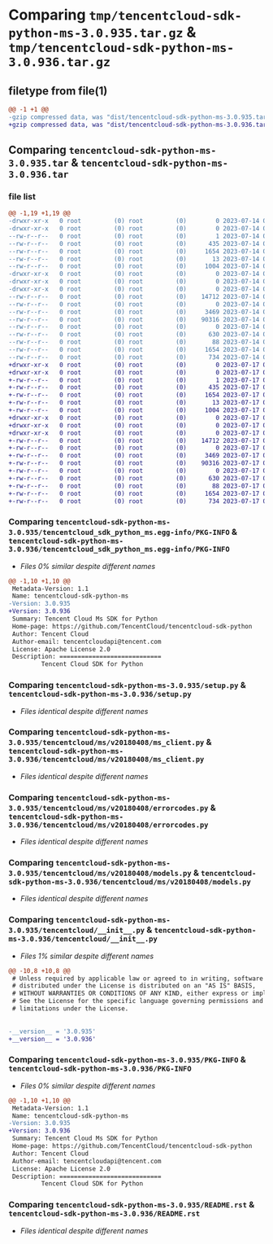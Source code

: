 # Comparing `tmp/tencentcloud-sdk-python-ms-3.0.935.tar.gz` & `tmp/tencentcloud-sdk-python-ms-3.0.936.tar.gz`

## filetype from file(1)

```diff
@@ -1 +1 @@
-gzip compressed data, was "dist/tencentcloud-sdk-python-ms-3.0.935.tar", last modified: Fri Jul 14 00:34:57 2023, max compression
+gzip compressed data, was "dist/tencentcloud-sdk-python-ms-3.0.936.tar", last modified: Mon Jul 17 00:31:38 2023, max compression
```

## Comparing `tencentcloud-sdk-python-ms-3.0.935.tar` & `tencentcloud-sdk-python-ms-3.0.936.tar`

### file list

```diff
@@ -1,19 +1,19 @@
-drwxr-xr-x   0 root         (0) root         (0)        0 2023-07-14 00:34:57.000000 tencentcloud-sdk-python-ms-3.0.935/
-drwxr-xr-x   0 root         (0) root         (0)        0 2023-07-14 00:34:57.000000 tencentcloud-sdk-python-ms-3.0.935/tencentcloud_sdk_python_ms.egg-info/
--rw-r--r--   0 root         (0) root         (0)        1 2023-07-14 00:34:57.000000 tencentcloud-sdk-python-ms-3.0.935/tencentcloud_sdk_python_ms.egg-info/dependency_links.txt
--rw-r--r--   0 root         (0) root         (0)      435 2023-07-14 00:34:57.000000 tencentcloud-sdk-python-ms-3.0.935/tencentcloud_sdk_python_ms.egg-info/SOURCES.txt
--rw-r--r--   0 root         (0) root         (0)     1654 2023-07-14 00:34:57.000000 tencentcloud-sdk-python-ms-3.0.935/tencentcloud_sdk_python_ms.egg-info/PKG-INFO
--rw-r--r--   0 root         (0) root         (0)       13 2023-07-14 00:34:57.000000 tencentcloud-sdk-python-ms-3.0.935/tencentcloud_sdk_python_ms.egg-info/top_level.txt
--rw-r--r--   0 root         (0) root         (0)     1004 2023-07-14 00:34:57.000000 tencentcloud-sdk-python-ms-3.0.935/setup.py
-drwxr-xr-x   0 root         (0) root         (0)        0 2023-07-14 00:34:57.000000 tencentcloud-sdk-python-ms-3.0.935/tencentcloud/
-drwxr-xr-x   0 root         (0) root         (0)        0 2023-07-14 00:34:57.000000 tencentcloud-sdk-python-ms-3.0.935/tencentcloud/ms/
-drwxr-xr-x   0 root         (0) root         (0)        0 2023-07-14 00:34:57.000000 tencentcloud-sdk-python-ms-3.0.935/tencentcloud/ms/v20180408/
--rw-r--r--   0 root         (0) root         (0)    14712 2023-07-14 00:34:57.000000 tencentcloud-sdk-python-ms-3.0.935/tencentcloud/ms/v20180408/ms_client.py
--rw-r--r--   0 root         (0) root         (0)        0 2023-07-14 00:34:57.000000 tencentcloud-sdk-python-ms-3.0.935/tencentcloud/ms/v20180408/__init__.py
--rw-r--r--   0 root         (0) root         (0)     3469 2023-07-14 00:34:57.000000 tencentcloud-sdk-python-ms-3.0.935/tencentcloud/ms/v20180408/errorcodes.py
--rw-r--r--   0 root         (0) root         (0)    90316 2023-07-14 00:34:57.000000 tencentcloud-sdk-python-ms-3.0.935/tencentcloud/ms/v20180408/models.py
--rw-r--r--   0 root         (0) root         (0)        0 2023-07-14 00:34:57.000000 tencentcloud-sdk-python-ms-3.0.935/tencentcloud/ms/__init__.py
--rw-r--r--   0 root         (0) root         (0)      630 2023-07-14 00:34:57.000000 tencentcloud-sdk-python-ms-3.0.935/tencentcloud/__init__.py
--rw-r--r--   0 root         (0) root         (0)       88 2023-07-14 00:34:57.000000 tencentcloud-sdk-python-ms-3.0.935/setup.cfg
--rw-r--r--   0 root         (0) root         (0)     1654 2023-07-14 00:34:57.000000 tencentcloud-sdk-python-ms-3.0.935/PKG-INFO
--rw-r--r--   0 root         (0) root         (0)      734 2023-07-14 00:34:57.000000 tencentcloud-sdk-python-ms-3.0.935/README.rst
+drwxr-xr-x   0 root         (0) root         (0)        0 2023-07-17 00:31:38.000000 tencentcloud-sdk-python-ms-3.0.936/
+drwxr-xr-x   0 root         (0) root         (0)        0 2023-07-17 00:31:38.000000 tencentcloud-sdk-python-ms-3.0.936/tencentcloud_sdk_python_ms.egg-info/
+-rw-r--r--   0 root         (0) root         (0)        1 2023-07-17 00:31:38.000000 tencentcloud-sdk-python-ms-3.0.936/tencentcloud_sdk_python_ms.egg-info/dependency_links.txt
+-rw-r--r--   0 root         (0) root         (0)      435 2023-07-17 00:31:38.000000 tencentcloud-sdk-python-ms-3.0.936/tencentcloud_sdk_python_ms.egg-info/SOURCES.txt
+-rw-r--r--   0 root         (0) root         (0)     1654 2023-07-17 00:31:38.000000 tencentcloud-sdk-python-ms-3.0.936/tencentcloud_sdk_python_ms.egg-info/PKG-INFO
+-rw-r--r--   0 root         (0) root         (0)       13 2023-07-17 00:31:38.000000 tencentcloud-sdk-python-ms-3.0.936/tencentcloud_sdk_python_ms.egg-info/top_level.txt
+-rw-r--r--   0 root         (0) root         (0)     1004 2023-07-17 00:31:38.000000 tencentcloud-sdk-python-ms-3.0.936/setup.py
+drwxr-xr-x   0 root         (0) root         (0)        0 2023-07-17 00:31:38.000000 tencentcloud-sdk-python-ms-3.0.936/tencentcloud/
+drwxr-xr-x   0 root         (0) root         (0)        0 2023-07-17 00:31:38.000000 tencentcloud-sdk-python-ms-3.0.936/tencentcloud/ms/
+drwxr-xr-x   0 root         (0) root         (0)        0 2023-07-17 00:31:38.000000 tencentcloud-sdk-python-ms-3.0.936/tencentcloud/ms/v20180408/
+-rw-r--r--   0 root         (0) root         (0)    14712 2023-07-17 00:31:38.000000 tencentcloud-sdk-python-ms-3.0.936/tencentcloud/ms/v20180408/ms_client.py
+-rw-r--r--   0 root         (0) root         (0)        0 2023-07-17 00:31:38.000000 tencentcloud-sdk-python-ms-3.0.936/tencentcloud/ms/v20180408/__init__.py
+-rw-r--r--   0 root         (0) root         (0)     3469 2023-07-17 00:31:38.000000 tencentcloud-sdk-python-ms-3.0.936/tencentcloud/ms/v20180408/errorcodes.py
+-rw-r--r--   0 root         (0) root         (0)    90316 2023-07-17 00:31:38.000000 tencentcloud-sdk-python-ms-3.0.936/tencentcloud/ms/v20180408/models.py
+-rw-r--r--   0 root         (0) root         (0)        0 2023-07-17 00:31:38.000000 tencentcloud-sdk-python-ms-3.0.936/tencentcloud/ms/__init__.py
+-rw-r--r--   0 root         (0) root         (0)      630 2023-07-17 00:31:38.000000 tencentcloud-sdk-python-ms-3.0.936/tencentcloud/__init__.py
+-rw-r--r--   0 root         (0) root         (0)       88 2023-07-17 00:31:38.000000 tencentcloud-sdk-python-ms-3.0.936/setup.cfg
+-rw-r--r--   0 root         (0) root         (0)     1654 2023-07-17 00:31:38.000000 tencentcloud-sdk-python-ms-3.0.936/PKG-INFO
+-rw-r--r--   0 root         (0) root         (0)      734 2023-07-17 00:31:38.000000 tencentcloud-sdk-python-ms-3.0.936/README.rst
```

### Comparing `tencentcloud-sdk-python-ms-3.0.935/tencentcloud_sdk_python_ms.egg-info/PKG-INFO` & `tencentcloud-sdk-python-ms-3.0.936/tencentcloud_sdk_python_ms.egg-info/PKG-INFO`

 * *Files 0% similar despite different names*

```diff
@@ -1,10 +1,10 @@
 Metadata-Version: 1.1
 Name: tencentcloud-sdk-python-ms
-Version: 3.0.935
+Version: 3.0.936
 Summary: Tencent Cloud Ms SDK for Python
 Home-page: https://github.com/TencentCloud/tencentcloud-sdk-python
 Author: Tencent Cloud
 Author-email: tencentcloudapi@tencent.com
 License: Apache License 2.0
 Description: ============================
         Tencent Cloud SDK for Python
```

### Comparing `tencentcloud-sdk-python-ms-3.0.935/setup.py` & `tencentcloud-sdk-python-ms-3.0.936/setup.py`

 * *Files identical despite different names*

### Comparing `tencentcloud-sdk-python-ms-3.0.935/tencentcloud/ms/v20180408/ms_client.py` & `tencentcloud-sdk-python-ms-3.0.936/tencentcloud/ms/v20180408/ms_client.py`

 * *Files identical despite different names*

### Comparing `tencentcloud-sdk-python-ms-3.0.935/tencentcloud/ms/v20180408/errorcodes.py` & `tencentcloud-sdk-python-ms-3.0.936/tencentcloud/ms/v20180408/errorcodes.py`

 * *Files identical despite different names*

### Comparing `tencentcloud-sdk-python-ms-3.0.935/tencentcloud/ms/v20180408/models.py` & `tencentcloud-sdk-python-ms-3.0.936/tencentcloud/ms/v20180408/models.py`

 * *Files identical despite different names*

### Comparing `tencentcloud-sdk-python-ms-3.0.935/tencentcloud/__init__.py` & `tencentcloud-sdk-python-ms-3.0.936/tencentcloud/__init__.py`

 * *Files 1% similar despite different names*

```diff
@@ -10,8 +10,8 @@
 # Unless required by applicable law or agreed to in writing, software
 # distributed under the License is distributed on an "AS IS" BASIS,
 # WITHOUT WARRANTIES OR CONDITIONS OF ANY KIND, either express or implied.
 # See the License for the specific language governing permissions and
 # limitations under the License.
 
 
-__version__ = '3.0.935'
+__version__ = '3.0.936'
```

### Comparing `tencentcloud-sdk-python-ms-3.0.935/PKG-INFO` & `tencentcloud-sdk-python-ms-3.0.936/PKG-INFO`

 * *Files 0% similar despite different names*

```diff
@@ -1,10 +1,10 @@
 Metadata-Version: 1.1
 Name: tencentcloud-sdk-python-ms
-Version: 3.0.935
+Version: 3.0.936
 Summary: Tencent Cloud Ms SDK for Python
 Home-page: https://github.com/TencentCloud/tencentcloud-sdk-python
 Author: Tencent Cloud
 Author-email: tencentcloudapi@tencent.com
 License: Apache License 2.0
 Description: ============================
         Tencent Cloud SDK for Python
```

### Comparing `tencentcloud-sdk-python-ms-3.0.935/README.rst` & `tencentcloud-sdk-python-ms-3.0.936/README.rst`

 * *Files identical despite different names*

